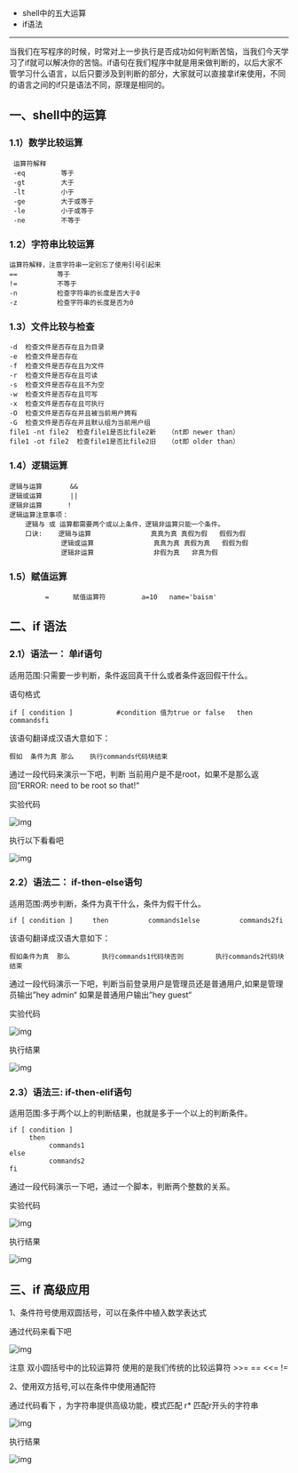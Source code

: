 - shell中的五大运算
- if语法



------



当我们在写程序的时候，时常对上一步执行是否成功如何判断苦恼，当我们今天学习了if就可以解决你的苦恼。if语句在我们程序中就是用来做判断的，以后大家不管学习什么语言，以后只要涉及到判断的部分，大家就可以直接拿if来使用，不同的语言之间的if只是语法不同，原理是相同的。

## 一、shell中的运算

### 1.1）数学比较运算

```
 运算符解释
 -eq         等于
 -gt         大于
 -lt         小于
 -ge         大于或等于
 -le         小于或等于
 -ne         不等于
```

### 1.2）字符串比较运算

```
运算符解释，注意字符串一定别忘了使用引号引起来
==          等于   
!=          不等于
-n          检查字符串的长度是否大于0  
-z          检查字符串的长度是否为0
```

### 1.3）文件比较与检查

```
-d  检查文件是否存在且为目录
-e  检查文件是否存在
-f  检查文件是否存在且为文件
-r  检查文件是否存在且可读
-s  检查文件是否存在且不为空
-w  检查文件是否存在且可写
-x  检查文件是否存在且可执行
-O  检查文件是否存在并且被当前用户拥有
-G  检查文件是否存在并且默认组为当前用户组
file1 -nt file2  检查file1是否比file2新	（nt即 newer than）
file1 -ot file2  检查file1是否比file2旧	（ot即 older than）
```

### 1.4）逻辑运算

```
逻辑与运算       &&   
逻辑或运算       ||  
逻辑非运算      ！
逻辑运算注意事项：
    逻辑与 或 运算都需要两个或以上条件，逻辑非运算只能一个条件。
    口诀:    逻辑与运算               真真为真 真假为假   假假为假
             逻辑或运算               真真为真 真假为真   假假为假
             逻辑非运算               非假为真   非真为假
```

### 1.5）赋值运算

```
         =      赋值运算符         a=10   name='baism'
```

## 二、if 语法

### 2.1）语法一： 单if语句

适用范围:只需要一步判断，条件返回真干什么或者条件返回假干什么。

语句格式

```
if [ condition ]           #condition 值为true or false   then      commandsfi
```

该语句翻译成汉语大意如下：

```
假如  条件为真 那么    执行commands代码块结束
```

通过一段代码来演示一下吧，判断 当前用户是不是root，如果不是那么返回”ERROR: need to be root so that!“

实验代码

![img](https://book.apeland.cn/media/images/2019/05/09/if-1.png)

执行以下看看吧

![img](https://book.apeland.cn/media/images/2019/05/09/if-1-result.png)

### 2.2）语法二： if-then-else语句

适用范围:两步判断，条件为真干什么，条件为假干什么。

```
if [ condition ]     then          commands1else          commands2fi
```

该语句翻译成汉语大意如下：

```
假如条件为真  那么        执行commands1代码块否则        执行commands2代码块结束
```

通过一段代码演示一下吧，判断当前登录用户是管理员还是普通用户,如果是管理员输出”hey admin“ 如果是普通用户输出”hey guest“

实验代码

![img](https://book.apeland.cn/media/images/2019/05/09/if-2.png)

执行结果

![img](https://book.apeland.cn/media/images/2019/05/09/if-2-result.png)

### 2.3）语法三: if-then-elif语句

适用范围:多于两个以上的判断结果，也就是多于一个以上的判断条件。

```
if [ condition ]
     then
          commands1
else
          commands2
fi
```

通过一段代码演示一下吧，通过一个脚本，判断两个整数的关系。

实验代码

![img](https://book.apeland.cn/media/images/2019/05/09/if-3.png)

执行结果

![img](https://book.apeland.cn/media/images/2019/05/09/if-3-result.png)

## 三、if 高级应用

1、条件符号使用双圆括号，可以在条件中植入数学表达式

通过代码来看下吧

![img](https://book.apeland.cn/media/images/2019/05/09/for-4.png)

注意 双小圆括号中的比较运算符 使用的是我们传统的比较运算符 >>= == <<= !=

2、使用双方括号,可以在条件中使用通配符

通过代码看下 ，为字符串提供高级功能，模式匹配 r* 匹配r开头的字符串

![img](https://book.apeland.cn/media/images/2019/05/09/if-5.png)

执行结果

![img](https://book.apeland.cn/media/images/2019/05/09/if-5-result.png)